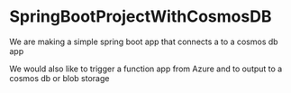 # SpringBootProjectWithCosmosDB
We are making a simple spring boot app that connects a to a cosmos db app

We would also like to trigger a function app from Azure and to output to a cosmos db or blob storage
